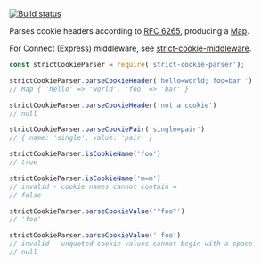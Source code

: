 [![Build status][ci-image]][ci]

Parses cookie headers according to [RFC 6265][], producing a [Map][].

For Connect (Express) middleware, see [strict-cookie-middleware][].

```javascript
const strictCookieParser = require('strict-cookie-parser');

strictCookieParser.parseCookieHeader('hello=world; foo=bar ')
// Map { 'hello' => 'world', 'foo' => 'bar' }

strictCookieParser.parseCookieHeader('not a cookie')
// null

strictCookieParser.parseCookiePair('single=pair')
// { name: 'single', value: 'pair' }

strictCookieParser.isCookieName('foo')
// true

strictCookieParser.isCookieName('m=m')
// invalid - cookie names cannot contain =
// false

strictCookieParser.parseCookieValue('"foo"')
// 'foo'

strictCookieParser.parseCookieValue(' foo')
// invalid - unquoted cookie values cannot begin with a space
// null
```


  [RFC 6265]: https://tools.ietf.org/html/rfc6265
  [Map]: https://developer.mozilla.org/en-US/docs/Web/JavaScript/Reference/Global_Objects/Map
  [strict-cookie-middleware]: https://github.com/charmander/strict-cookie-middleware

  [ci]: https://github.com/charmander/strict-cookie-parser/actions
  [ci-image]: https://github.com/charmander/strict-cookie-parser/workflows/Node%20CI/badge.svg
